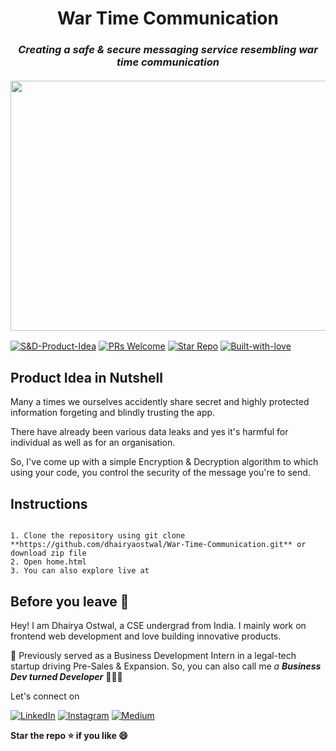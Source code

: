 <h1 align="center">War Time Communication</h1>
  <h3 align = "center"><i>Creating a safe & secure messaging service resembling war time communication</i><br><br>
  <img align="center" src="https://media.defense.gov/2007/Sep/18/2000450331/-1/-1/0/070918-F-1234S-004.JPG" height="400px" width="650px">
<br></h3>

  

[![S&D-Product-Idea](https://img.shields.io/badge/Link-Product--idea-blue?&style=for-the-badge)](https://github.com/dhairyaostwal/War-Time-Communication/blob/master/README.md#product-idea-in-nutshell)
[![PRs Welcome](https://img.shields.io/badge/PRs-Welcome-brightyellow?&style=for-the-badge)](https://github.com/dhairyaostwal/War-Time-Communication/pulls)
[![Star Repo](https://img.shields.io/badge/Star--Repo-Thanks-ffc30b?&style=for-the-badge)](https://github.com/dhairyaostwal/War-Time-Communication/stargazers)
[![Built-with-love](https://img.shields.io/badge/built--with-&hearts;-e11584?&style=for-the-badge)](https://github.com/dhairyaostwal/War-Time-Communication/blob/master/README.md#before-you-leave-)


## Product Idea in Nutshell

Many a times we ourselves accidently share secret and highly protected information forgeting and blindly trusting the app. 

There have already been various data leaks and yes it's harmful for individual as well as for an organisation.

So, I've come up with a simple Encryption & Decryption algorithm to which using your code, you control the security of the message you're to send.

## Instructions

```

1. Clone the repository using git clone **https://github.com/dhairyaostwal/War-Time-Communication.git** or download zip file
2. Open home.html
3. You can also explore live at 

```

## Before you leave 🥺

Hey! I am Dhairya Ostwal, a CSE undergrad from India. I mainly work on frontend web development and love building innovative products. 

🌱 Previously served as a Business Development Intern in a legal-tech startup driving Pre-Sales & Expansion. So, you can also call me *a **Business Dev turned Developer*** 👨🏻‍💻

Let's connect on 

[![LinkedIn](https://img.shields.io/badge/-linkedin-blue?style=for-the-badge&logo=linkedin)](https://www.linkedin.com/in/dhairyaostwal/) [![Instagram](https://img.shields.io/badge/instagram-%23E4405F.svg?&style=for-the-badge&logo=instagram&logoColor=white)](https://www.instagram.com/dhairyaostwal/) [![Medium](https://img.shields.io/badge/-medium-black?style=for-the-badge&logo=medium)](https://medium.com/@dhairyaostwal)


**Star the repo ⭐️ if you like 😄**

